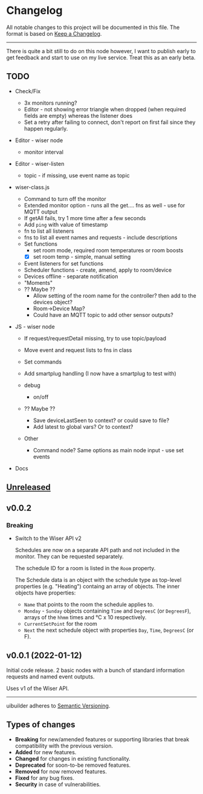 # Changelog

All notable changes to this project will be documented in this file. The format is based on [Keep a Changelog](https://keepachangelog.com/en/1.0.0/).

----

There is quite a bit still to do on this node however, I want to publish early to get feedback and start to use on my live service. Treat this as an early beta.

## TODO

* Check/Fix
  * 3x monitors running?
  * Editor - not showing error triangle when dropped (when required fields are empty) whereas the listener does
  * Set a retry after failing to connect, don't report on first fail since they happen regularly.

* Editor - wiser node
  * monitor interval
* Editor - wiser-listen
  * topic - if missing, use event name as topic

* wiser-class.js
  * Command to turn off the monitor
  * Extended monitor option - runs all the get.... fns as well - use for MQTT output
  * If getAll fails, try 1 more time after a few seconds
  * Add `ping` with value of timestamp
  * fn to list all listeners
  * fns to list all event names and requests - include descriptions
  * Set functions
    * set room mode, required room temperatures or room boosts
    * [x] set room temp - simple, manual setting
  * Event listeners for set functions
  * Scheduler functions - create, amend, apply to room/device
  * Devices offline - separate notification
  * "Moments"
  * ?? Maybe ??
    * Allow setting of the room name for the controller? then add to the devices object?
    * Room->Device Map?
    * Could have an MQTT topic to add other sensor outputs?

* JS - wiser node
  * If request/requestDetail missing, try to use topic/payload
  * Move event and request lists to fns in class
  * Set commands
  * Add smartplug handling (I now have a smartplug to test with)
  * debug
    * on/off
  * ?? Maybe ??
    * Save deviceLastSeen to context? or could save to file?
    * Add latest to global vars? Or to context?
  
  * Other
    * Command node? Same options as main node input - use set events

* Docs

## [Unreleased](https://github.com/TotallyInformation/node-red-contrib-uibuilder/compare/v0.0.0...main)

<!-- Nothing currently. -->

## v0.0.2

### Breaking

* Switch to the Wiser API v2

  Schedules are now on a separate API path and not included in the monitor. They can be requested separately.

  The schedule ID for a room is listed in the `Room` property.

  The Schedule data is an object with the schedule type as top-level properties (e.g. "Heating") containg an
  array of objects. The inner objects have properties:
  
  * `Name` that points to the room the schedule applies to.
  * `Monday` - `Sunday` objects containing `Time` and `DegreesC` (or `DegreesF`), arrays of the `hhmm` times
    and °C x 10 respectively.
  * `CurrentSetPoint` for the room
  * `Next` the next schedule object with properties `Day`, `Time`, `DegreesC` (or F).


## v0.0.1 (2022-01-12)

Initial code release. 2 basic nodes with a bunch of standard information requests and named event outputs.

Uses v1 of the Wiser API.

---

uibuilder adheres to [Semantic Versioning](https://semver.org/spec/v2.0.0.html).

## Types of changes

- **Breaking** for new/amended features or supporting libraries that break compatibility with the previous version.
- **Added** for new features.
- **Changed** for changes in existing functionality.
- **Deprecated** for soon-to-be removed features.
- **Removed** for now removed features.
- **Fixed** for any bug fixes.
- **Security** in case of vulnerabilities.